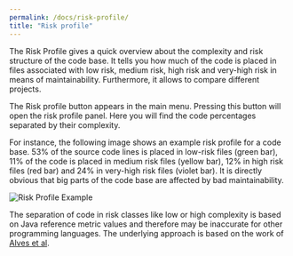 ```yaml
---
permalink: /docs/risk-profile/
title: "Risk profile"
---
```

The Risk Profile gives a quick overview about the complexity and risk structure of the code base. It tells you how much
of the code is placed in files associated with low risk, medium risk, high risk and very-high risk in means of maintainability.
Furthermore, it allows to compare different projects.

The Risk profile button appears in the main menu. Pressing this button will open the risk profile panel.
Here you will find the code percentages separated by their complexity.

For instance, the following image shows an example risk profile for a code base.
53% of the source code lines is placed in low-risk files (green bar), 11% of the code is placed in medium risk files (yellow bar), 12% in high risk files (red bar) and 24% in very-high risk files (violet bar).
It is directly obvious that big parts of the code base are affected by bad maintainability.

![Risk Profile Example]({{site.baseurl}}/assets/images/docs/how-to/risk-profile-example.PNG)

The separation of code in risk classes like low or high complexity is based on Java reference metric values and therefore
may be inaccurate for other programming languages. The underlying approach is based on the work of [Alves et al](https://ieeexplore.ieee.org/abstract/document/5609747).
